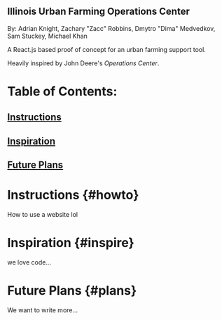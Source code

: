 Illinois Urban Farming Operations Center
---
By: Adrian Knight, Zachary "Zacc" Robbins, Dmytro "Dima" Medvedkov, Sam Stuckey, Michael Khan

A React.js based proof of concept for an urban farming support tool.

Heavily inspired by John Deere's *Operations Center*.

# Table of Contents:
## [Instructions](#howto)
## [Inspiration](#inspire)
## [Future Plans](#plans)

# Instructions {#howto}
How to use a website lol


# Inspiration {#inspire}
we love code...

# Future Plans {#plans}
We want to write more...